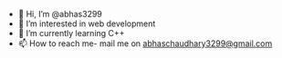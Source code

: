 - 👋 Hi, I’m @abhas3299
- 👀 I’m interested in web development
- 🌱 I’m currently learning C++
- 📫 How to reach me- mail me on abhaschaudhary3299@gmail.com

<!---
abhas3299/abhas3299 is a ✨ special ✨ repository because its `README.md` (this file) appears on your GitHub profile.
You can click the Preview link to take a look at your changes.
--->
